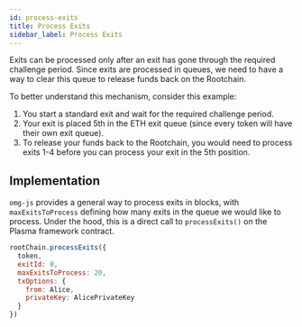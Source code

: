 ```yaml
---
id: process-exits
title: Process Exits
sidebar_label: Process Exits
---
```


Exits can be processed only after an exit has gone through the required challenge period. 
Since exits are processed in queues, we need to have a way to clear this queue to release funds back on the Rootchain.

To better understand this mechanism, consider this example:
1. You start a standard exit and wait for the required challenge period.
2. Your exit is placed 5th in the ETH exit queue (since every token will have their own exit queue).
3. To release your funds back to the Rootchain, you would need to process exits 1-4 before you can process your exit in the 5th position.

## Implementation
`omg-js` provides a general way to process exits in blocks, with `maxExitsToProcess` defining how many exits in the queue we would like to process. Under the hood, this is a direct call to `processExits()` on the Plasma framework contract.

```js
rootChain.processExits({
  token,
  exitId: 0,
  maxExitsToProcess: 20,
  txOptions: {
    from: Alice,
    privateKey: AlicePrivateKey
  }
})
```